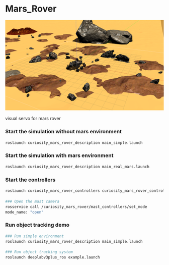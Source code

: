 # Mars_Rover

![](https://github.com/HaosUtopia/Mars_Rover/blob/main/deeplabv3plus_ros/imgs/mars_env_gazebo.png)

visual servo for mars rover

### Start the simulation without mars environment
```bash
roslaunch curiosity_mars_rover_description main_simple.launch
```

### Start the simulation with mars environment

```bash
roslaunch curiosity_mars_rover_description main_real_mars.launch
```

### Start the controllers

```bash
roslaunch curiosity_mars_rover_controllers curiosity_mars_rover_controllers.launch

### Open the mast camera
rosservice call /curiosity_mars_rover/mast_controllers/set_mode 
mode_name: "open"
```

### Run object tracking demo

```bash
### Run simple environment
roslaunch curiosity_mars_rover_description main_simple.launch

### Run object tracking system
roslaunch deeplabv3plus_ros example.launch
```



